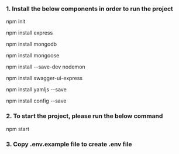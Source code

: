 ### 1. Install the below components in order to run the project

npm init

npm install express

npm install mongodb

npm install mongoose

npm install --save-dev nodemon

npm install swagger-ui-express

npm install yamljs --save

npm install config --save

### 2. To start the project, please run the below command

npm start

### 3. Copy .env.example file to create .env file
